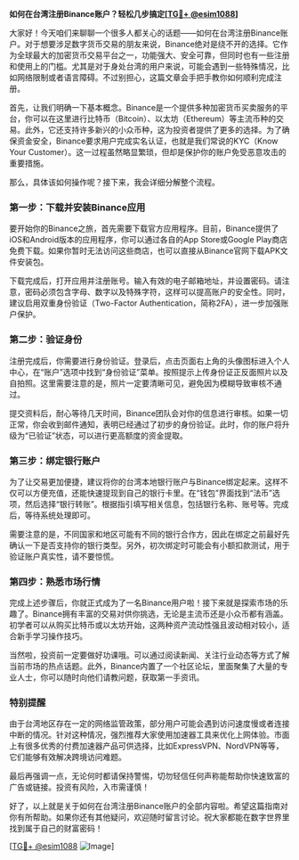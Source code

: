 **如何在台湾注册Binance账户？轻松几步搞定[[TG💪+ @esim1088](https://t.me/s/esim1088)]**

大家好！今天咱们来聊聊一个很多人都关心的话题——如何在台湾注册Binance账户。对于想要涉足数字货币交易的朋友来说，Binance绝对是绕不开的选择。它作为全球最大的加密货币交易平台之一，功能强大、安全可靠，但同时也有一些注册和使用上的门槛。尤其是对于身处台湾的用户来说，可能会遇到一些特殊情况，比如网络限制或者语言障碍。不过别担心，这篇文章会手把手教你如何顺利完成注册。

首先，让我们明确一下基本概念。Binance是一个提供多种加密货币买卖服务的平台，你可以在这里进行比特币（Bitcoin）、以太坊（Ethereum）等主流币种的交易。此外，它还支持许多新兴的小众币种，这为投资者提供了更多的选择。为了确保资金安全，Binance要求用户完成实名认证，也就是我们常说的KYC（Know Your Customer）。这一过程虽然略显繁琐，但却是保护你的账户免受恶意攻击的重要措施。

那么，具体该如何操作呢？接下来，我会详细分解整个流程。

### **第一步：下载并安装Binance应用**
要开始你的Binance之旅，首先需要下载官方应用程序。目前，Binance提供了iOS和Android版本的应用程序，你可以通过各自的App Store或Google Play商店免费下载。如果你暂时无法访问这些商店，也可以直接从Binance官网下载APK文件安装包。

下载完成后，打开应用并注册账号。输入有效的电子邮箱地址，并设置密码。请注意，密码必须包含字母、数字以及特殊字符，这样可以提高账户的安全性。同时，建议启用双重身份验证（Two-Factor Authentication，简称2FA），进一步加强账户保护。

### **第二步：验证身份**
注册完成后，你需要进行身份验证。登录后，点击页面右上角的头像图标进入个人中心，在“账户”选项中找到“身份验证”菜单。按照提示上传身份证正反面照片以及自拍照。这里需要注意的是，照片一定要清晰可见，避免因为模糊导致审核不通过。

提交资料后，耐心等待几天时间，Binance团队会对你的信息进行审核。如果一切正常，你会收到邮件通知，表明已经通过了初步的身份验证。此时，你的账户将升级为“已验证”状态，可以进行更高额度的资金提取。

### **第三步：绑定银行账户**
为了让交易更加便捷，建议将你的台湾本地银行账户与Binance绑定起来。这样不仅可以方便充值，还能快速提现到自己的银行卡里。在“钱包”界面找到“法币”选项，然后选择“银行转账”。根据指引填写相关信息，包括银行名称、账号等。完成后，等待系统处理即可。

需要注意的是，不同国家和地区可能有不同的银行合作方，因此在绑定之前最好先确认一下是否支持你的银行类型。另外，初次绑定时可能会有小额扣款测试，用于验证账户真实性，请不要惊慌。

### **第四步：熟悉市场行情**
完成上述步骤后，你就正式成为了一名Binance用户啦！接下来就是探索市场的乐趣了。Binance拥有丰富的交易对供你挑选，无论是主流币还是小众币都有涵盖。初学者可以从购买比特币或以太坊开始，这两种资产流动性强且波动相对较小，适合新手学习操作技巧。

当然啦，投资前一定要做好功课哦。可以通过阅读新闻、关注行业动态等方式了解当前市场的热点话题。此外，Binance内置了一个社区论坛，里面聚集了大量的专业人士，你可以随时向他们请教问题，获取第一手资讯。

### **特别提醒**
由于台湾地区存在一定的网络监管政策，部分用户可能会遇到访问速度慢或者连接中断的情况。针对这种情况，强烈推荐大家使用加速器工具来优化上网体验。市面上有很多优秀的付费加速器产品可供选择，比如ExpressVPN、NordVPN等等，它们能够有效解决跨境访问难题。

最后再强调一点，无论何时都请保持警惕，切勿轻信任何声称能帮助你快速致富的广告或链接。投资有风险，入市需谨慎！

好了，以上就是关于如何在台湾注册Binance账户的全部内容啦。希望这篇指南对你有所帮助。如果你还有其他疑问，欢迎随时留言讨论。祝大家都能在数字世界里找到属于自己的财富密码！

[[TG💪+ @esim1088](https://t.me/s/esim1088) ![Image](https://i.postimg.cc/4NQfJmqS/Snipaste-2025-05-13-00-14-12.png)]
